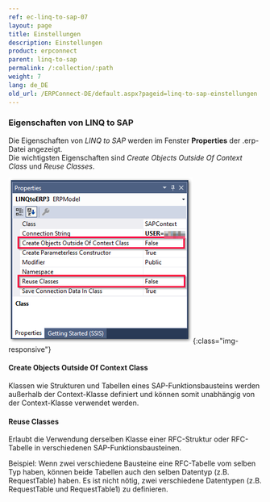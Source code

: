 ```yaml
---
ref: ec-linq-to-sap-07
layout: page
title: Einstellungen
description: Einstellungen
product: erpconnect
parent: linq-to-sap
permalink: /:collection/:path
weight: 7
lang: de_DE
old_url: /ERPConnect-DE/default.aspx?pageid=linq-to-sap-einstellungen
---
```


### Eigenschaften von LINQ to SAP
Die Eigenschaften von *LINQ to SAP* werden im Fenster **Properties** der .erp-Datei angezeigt. <br>
Die wichtigsten Eigenschaften sind *Create Objects Outside Of Context Class* und *Reuse Classes*.

![LINQToERP-Settings](/img/content/LINQToERP-Settings.png){:class="img-responsive"}

#### Create Objects Outside Of Context Class
Klassen wie Strukturen und Tabellen eines SAP-Funktionsbausteins werden außerhalb der Context-Klasse definiert und können somit unabhängig von der Context-Klasse verwendet werden.

#### Reuse Classes
Erlaubt die Verwendung derselben Klasse einer RFC-Struktur oder RFC-Tabelle in verschiedenen SAP-Funktionsbausteinen. 

Beispiel:
Wenn zwei verschiedene Bausteine eine RFC-Tabelle vom selben Typ haben, können beide Tabellen auch den selben Datentyp (z.B. RequestTable) haben.
Es ist nicht nötig, zwei verschiedene Datentypen (z.B. RequestTable und RequestTable1) zu definieren.
 